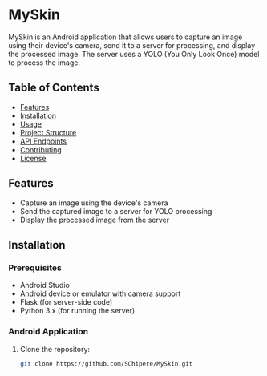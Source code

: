 # MySkin

MySkin is an Android application that allows users to capture an image using their device's camera, send it to a server for processing, and display the processed image. The server uses a YOLO (You Only Look Once) model to process the image.

## Table of Contents

- [Features](#features)
- [Installation](#installation)
- [Usage](#usage)
- [Project Structure](#project-structure)
- [API Endpoints](#api-endpoints)
- [Contributing](#contributing)
- [License](#license)

## Features

- Capture an image using the device's camera
- Send the captured image to a server for YOLO processing
- Display the processed image from the server

## Installation

### Prerequisites

- Android Studio
- Android device or emulator with camera support
- Flask (for server-side code)
- Python 3.x (for running the server)

### Android Application

1. Clone the repository:

   ```bash
   git clone https://github.com/SChipere/MySkin.git
